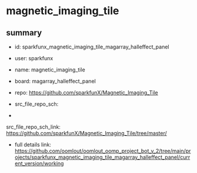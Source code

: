 # magnetic_imaging_tile
 
## summary 
* id: sparkfunx_magnetic_imaging_tile_magarray_halleffect_panel
* user: sparkfunx
* name: magnetic_imaging_tile
* board: magarray_halleffect_panel
* repo: https://github.com/sparkfunX/Magnetic_Imaging_Tile



* src_file_repo_sch: 
*
 src_file_repo_sch_link: https://github.com/sparkfunX/Magnetic_Imaging_Tile/tree/master/
* full details link: https://github.com/oomlout/oomlout_oomp_project_bot_v_2/tree/main/projects/sparkfunx_magnetic_imaging_tile_magarray_halleffect_panel/current_version/working  






